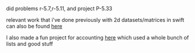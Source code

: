 did problems r-5.7,r-5.11, and project P-5.33

relevant work that i've done previously with 2d datasets/matrices in swift can also be found [here](https://github.com/jccherry/Matrices)

I also made a fun project for accounting [here](https://github.com/jccherry/Autoledger) which used a whole bunch of lists and good stuff
